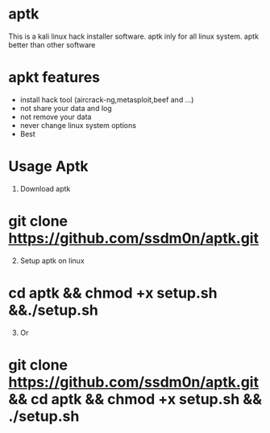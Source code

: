 # aptk
This is a kali linux hack installer software. 
aptk inly for all linux system.
aptk better than other software

# apkt features
- install hack tool (aircrack-ng,metasploit,beef and ...)
- not share your data and log
- not remove your data
- never change linux system options
- Best

# Usage Aptk
1. Download aptk

# git clone https://github.com/ssdm0n/aptk.git

2. Setup aptk on linux

# cd aptk && chmod +x setup.sh &&./setup.sh

3. Or

# git clone https://github.com/ssdm0n/aptk.git && cd aptk && chmod +x setup.sh && ./setup.sh

